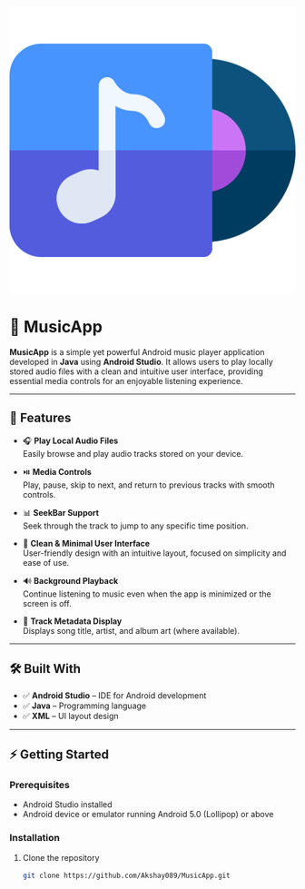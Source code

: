 ![Playlist Screen](app/src/playlist.png)
# 🎵 MusicApp

**MusicApp** is a simple yet powerful Android music player application developed in **Java** using **Android Studio**. It allows users to play locally stored audio files with a clean and intuitive user interface, providing essential media controls for an enjoyable listening experience.

---

## 🚀 Features

- 🎧 **Play Local Audio Files**  
  Easily browse and play audio tracks stored on your device.

- ⏯️ **Media Controls**  
  Play, pause, skip to next, and return to previous tracks with smooth controls.

- 📊 **SeekBar Support**  
  Seek through the track to jump to any specific time position.

- 🎨 **Clean & Minimal User Interface**  
  User-friendly design with an intuitive layout, focused on simplicity and ease of use.

- 🔊 **Background Playback**  
  Continue listening to music even when the app is minimized or the screen is off.

- 🎼 **Track Metadata Display**  
  Displays song title, artist, and album art (where available).
---

## 🛠️ Built With

- ✅ **Android Studio** – IDE for Android development  
- ✅ **Java** – Programming language  
- ✅ **XML** – UI layout design  

---

## ⚡ Getting Started

### Prerequisites

- Android Studio installed  
- Android device or emulator running Android 5.0 (Lollipop) or above

### Installation

1. Clone the repository  
   ```bash
   git clone https://github.com/Akshay089/MusicApp.git
